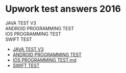 # Upwork test answers 2016

JAVA TEST V3  
ANDROID PROGRAMMING TEST  
IOS PROGRAMMING TEST  
SWIFT TEST  
* [JAVA TEST V3](java_test_v3.md)
* [ANDROID PROGRAMMING TEST](android_programming_test.md)
* [IOS PROGRAMMING TEST.md](ios_programming_test.md)
* [SWIFT TEST](swift_test.md)